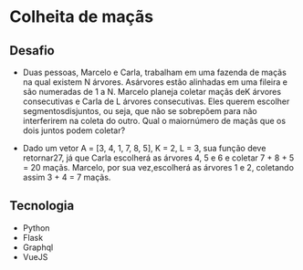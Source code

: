 # Colheita de maçãs

## Desafio 

* Duas pessoas, Marcelo e Carla, trabalham em uma fazenda de maçãs na qual existem N árvores. Asárvores estão alinhadas em uma fileira e são numeradas de 1 a N. Marcelo planeja coletar maçãs deK árvores consecutivas e Carla de L árvores consecutivas. Eles querem escolher segmentosdisjuntos, ou seja, que não se sobrepõem para não interferirem na coleta do outro. Qual o maiornúmero de maçãs que os dois juntos podem coletar?

*  Dado um vetor A = [3, 4, 1, 7, 8, 5], K = 2, L = 3, sua função deve retornar27, já que Carla escolherá as árvores 4, 5 e 6 e coletar 7 + 8 + 5 = 20 maçãs. Marcelo, por sua vez,escolherá as árvores 1 e 2, coletando assim 3 + 4 = 7 maçãs.

## Tecnologia

* Python
* Flask
* Graphql
* VueJS